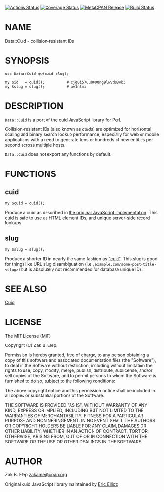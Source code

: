 [![Actions Status](https://github.com/zakame/Data-Cuid/workflows/Test%20on%20latest%20supported%20Perls/badge.svg)](https://github.com/zakame/Data-Cuid/actions) [![Coverage Status](https://img.shields.io/coveralls/zakame/Data-Cuid/master.svg?style=flat)](https://coveralls.io/r/zakame/Data-Cuid?branch=master) [![MetaCPAN Release](https://badge.fury.io/pl/Data-Cuid.svg)](https://metacpan.org/release/Data-Cuid) [![Build Status](https://img.shields.io/appveyor/ci/zakame/Data-Cuid/master.svg?logo=appveyor)](https://ci.appveyor.com/project/zakame/Data-Cuid/branch/master)
# NAME

Data::Cuid - collision-resistant IDs

# SYNOPSIS

    use Data::Cuid qw(cuid slug);

    my $id   = cuid();          # cjg0i57uu0000ng9lwvds8vb3
    my $slug = slug();          # uv1nlmi

# DESCRIPTION

`Data::Cuid` is a port of the cuid JavaScript library for Perl.

Collision-resistant IDs (also known as _cuids_) are optimized for
horizontal scaling and binary search lookup performance, especially for
web or mobile applications with a need to generate tens or hundreds of
new entities per second across multiple hosts.

`Data::Cuid` does not export any functions by default.

# FUNCTIONS

## cuid

    my $cuid = cuid();

Produce a cuid as described in [the original JavaScript
implementation](https://github.com/ericelliott/cuid#broken-down).  This
cuid is safe to use as HTML element IDs, and unique server-side record
lookups.

## slug

    my $slug = slug();

Produce a shorter ID in nearly the same fashion as ["cuid"](#cuid).  This slug
is good for things like URL slug disambiguation (i.e., `example.com/some-post-title-<slug>`) but is absolutely not recommended
for database unique IDs.

# SEE ALSO

[Cuid](http://usecuid.org/)

# LICENSE

The MIT License (MIT)

Copyright (C) Zak B. Elep.

Permission is hereby granted, free of charge, to any person obtaining a
copy of this software and associated documentation files (the
"Software"), to deal in the Software without restriction, including
without limitation the rights to use, copy, modify, merge, publish,
distribute, sublicense, and/or sell copies of the Software, and to
permit persons to whom the Software is furnished to do so, subject to
the following conditions:

The above copyright notice and this permission notice shall be included
in all copies or substantial portions of the Software.

THE SOFTWARE IS PROVIDED "AS IS", WITHOUT WARRANTY OF ANY KIND, EXPRESS
OR IMPLIED, INCLUDING BUT NOT LIMITED TO THE WARRANTIES OF
MERCHANTABILITY, FITNESS FOR A PARTICULAR PURPOSE AND
NONINFRINGEMENT. IN NO EVENT SHALL THE AUTHORS OR COPYRIGHT HOLDERS BE
LIABLE FOR ANY CLAIM, DAMAGES OR OTHER LIABILITY, WHETHER IN AN ACTION
OF CONTRACT, TORT OR OTHERWISE, ARISING FROM, OUT OF OR IN CONNECTION
WITH THE SOFTWARE OR THE USE OR OTHER DEALINGS IN THE SOFTWARE.

# AUTHOR

Zak B. Elep <zakame@cpan.org>

Original cuid JavaScript library maintained by [Eric
Elliott](https://ericelliottjs.com)

